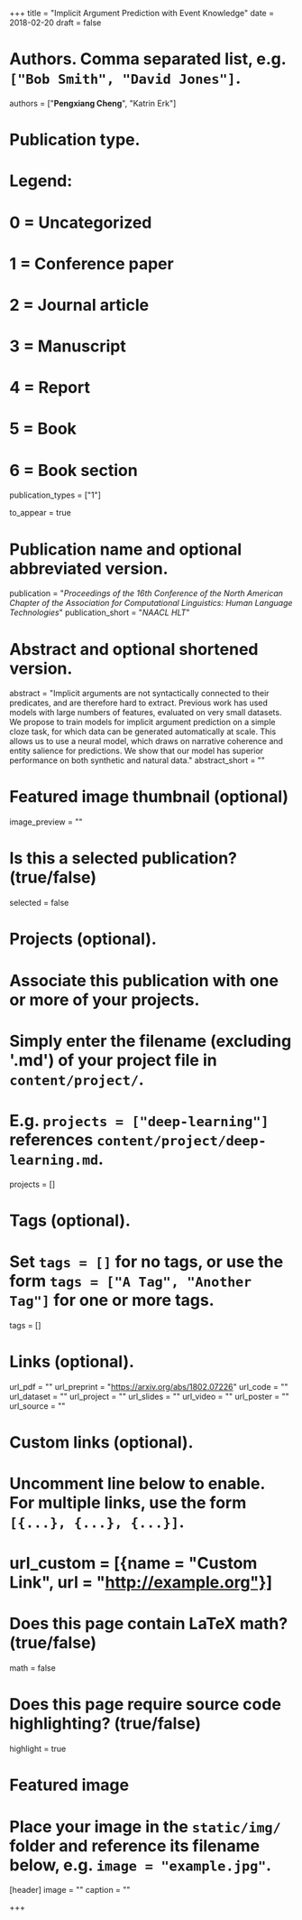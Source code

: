 +++
title = "Implicit Argument Prediction with Event Knowledge"
date = 2018-02-20
draft = false

# Authors. Comma separated list, e.g. `["Bob Smith", "David Jones"]`.
authors = ["**Pengxiang Cheng**", "Katrin Erk"]

# Publication type.
# Legend:
# 0 = Uncategorized
# 1 = Conference paper
# 2 = Journal article
# 3 = Manuscript
# 4 = Report
# 5 = Book
# 6 = Book section
publication_types = ["1"]

to_appear = true

# Publication name and optional abbreviated version.
publication = "*Proceedings of the 16th Conference of the North American Chapter of the Association for Computational Linguistics: Human Language Technologies*"
publication_short = "*NAACL HLT*"

# Abstract and optional shortened version.
abstract = "Implicit arguments are not syntactically connected to their predicates, and are therefore hard to extract. Previous work has used models with large numbers of features, evaluated on very small datasets. We propose to train models for implicit argument prediction on a simple cloze task, for which data can be generated automatically at scale. This allows us to use a neural model, which draws on narrative coherence and entity salience for predictions. We show that our model has superior performance on both synthetic and natural data."
abstract_short = ""

# Featured image thumbnail (optional)
image_preview = ""

# Is this a selected publication? (true/false)
selected = false

# Projects (optional).
#   Associate this publication with one or more of your projects.
#   Simply enter the filename (excluding '.md') of your project file in `content/project/`.
#   E.g. `projects = ["deep-learning"]` references `content/project/deep-learning.md`.
projects = []

# Tags (optional).
#   Set `tags = []` for no tags, or use the form `tags = ["A Tag", "Another Tag"]` for one or more tags.
tags = []

# Links (optional).
url_pdf = ""
url_preprint = "https://arxiv.org/abs/1802.07226"
url_code = ""
url_dataset = ""
url_project = ""
url_slides = ""
url_video = ""
url_poster = ""
url_source = ""

# Custom links (optional).
#   Uncomment line below to enable. For multiple links, use the form `[{...}, {...}, {...}]`.
# url_custom = [{name = "Custom Link", url = "http://example.org"}]

# Does this page contain LaTeX math? (true/false)
math = false

# Does this page require source code highlighting? (true/false)
highlight = true

# Featured image
# Place your image in the `static/img/` folder and reference its filename below, e.g. `image = "example.jpg"`.
[header]
image = ""
caption = ""

+++

